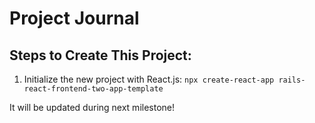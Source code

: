 # Project Journal

## Steps to Create This Project:

1. Initialize the new project with React.js:
   `npx create-react-app rails-react-frontend-two-app-template`

It will be updated during next milestone!
